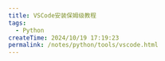 ```yaml
---
title: VSCode安装保姆级教程
tags:
  - Python
createTime: 2024/10/19 17:19:23
permalink: /notes/python/tools/vscode.html
---
```

